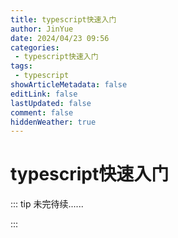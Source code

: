 ```yaml
---
title: typescript快速入门
author: JinYue
date: 2024/04/23 09:56
categories:
 - typescript快速入门
tags:
 - typescript
showArticleMetadata: false
editLink: false
lastUpdated: false
comment: false
hiddenWeather: true
---
```


# typescript快速入门

::: tip 未完待续......

:::
